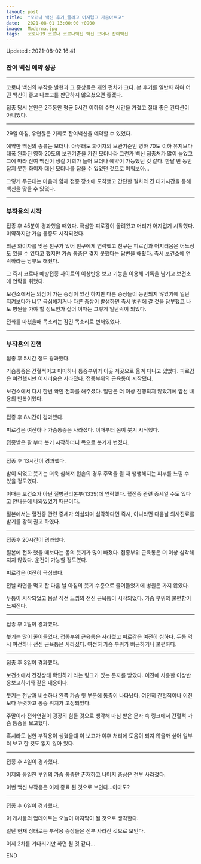 ```yaml
---
layout: post
title:  "모더나 백신 후기_졸리고 어지럽고 가슴아프고"
date:   2021-08-01 13:00:00 +0900
image:  Moderna.jpg
tags:   코로나19 코로나 코로나백신 백신 모더나 잔여백신
---
```


Updated : 2021-08-02 16:41

### 잔여 백신 예약 성공

***

코로나 백신의 부작용 발현과 그 증상들은 개인 편차가 크다. 본 후기를 일반화 하여 어떤 백신이 좋고 나쁘고를 판단하지 않으셨으면 좋겠다.

접종 당시 본인은 2주동안 평균 5시간 이하의 수면 시간을 가졌고 절대 좋은 컨디션이 아니었다.

***

29일 아침, 우연찮은 기회로 잔여백신을 예약할 수 있었다.

예약한 백신의 종류는 모더나. 아무래도 화이자의 보관기준인 영하 70도 이하 유지보다 대폭 완화된 영하 20도의 보관기준을 가진 모더나라 그런가 백신 접종처가 많이 늘었고 그에 따라 잔여 백신이 생길 기회가 늘어 모더나 예약이 가능했던 것 같다. 한달 반 동안 잡지 못한 화이자 대신 모더나를 잡을 수 있었던 것으로 미뤄보아...

그렇게 두근대는 마음과 함께 접종 장소에 도착했고 간단한 절차와 긴 대기시간을 통해 백신을 맞을 수 있었다.

***

### 부작용의 시작

접종 후 45분이 경과했을 때였다. 극심한 피로감이 몰려왔고 머리가 어지럽기 시작했다. 미약하지만 가슴 통증도 시작되었다.

최근 화이자를 맞은 친구가 있어 친구에게 연락했고 친구는 피로감과 어지러움은 어느정도 있을 수 있다고 했지만 가슴 통증은 겪지 못했다는 답변을 해줬다. 즉시 보건소에 연락하라는 당부도 해줬다.

그 즉시 코로나 예방접종 사이트의 이상반응 보고 기능을 이용해 기록을 남기고 보건소에 연락을 취했다.

보건소에서는 의심이 가는 증상이 있긴 하지만 다른 증상들이 동반되지 않았기에 일단 지켜보다가 너무 극심해지거나 다른 증상이 발생하면 즉시 병원에 갈 것을 당부했고 나도 병원을 가야 할 정도인가 싶어 이때는 그렇게 일단락이 되었다.

전화를 마쳤을때 목소리는 잠긴 목소리로 변해있었다.

***

### 부작용의 진행

접종 후 5시간 정도 경과했다.

가슴통증은 간헐적이고 미미하나 통증부위가 이곳 저곳으로 옮겨 다니고 있었다. 피로감은 여전했지만 어지러움은 사라졌다. 접종부위의 근육통이 시작됐다.

보건소에서 다시 한번 확인 전화를 해주셨다. 일단은 더 이상 진행되지 않았기에 앞선 내용의 반복이었다.

***

접종 후 8시간이 경과했다. 

피로감은 여전하나 가슴통증은 사라졌다. 이때부터 몸이 붓기 시작했다.

접종받은 팔 부터 붓기 시작하더니 목으로 붓기가 번졌다.

***

접종 후 13시간이 경과했다.

밤이 되었고 붓기는 더욱 심해져 왼손의 경우 주먹을 쥘 때 팽팽해지는 피부를 느낄 수 있을 정도였다.

이때는 보건소가 아닌 질병관리본부(1339)에 연락했다. 혈전증 관련 증세일 수도 있다고 안내문에 나와있었기 때문이다.

질본에서는 혈전증 관련 증세가 의심되며 심각하다면 즉시, 아니라면 다음날 의사진료를 받기를 강력 권고 하였다.

***

접종후 20시간이 경과했다.

질본에 전화 했을 때보다는 몸의 붓기가 많이 빠졌다. 접종부위 근육통은 더 이상 심각해지지 않았다. 운전이 가능할 정도였다.

피로감은 여전히 극심했다. 

전날 라면을 먹고 잔 다음 날 아침의 붓기 수준으로 줄어들었기에 병원은 가지 않았다.

두통이 시작되었고 몸살 직전 느낌의 전신 근육통이 시작되었다. 가슴 부위의 불편함이 느껴진다.

***

접종 후 2일이 경과했다.

붓기는 많이 줄어들었다. 접종부위 근육통은 사라졌고 피로감은 여전히 심하다. 두통 역시 여전하나 전신 근육통은 사라졌다. 여전히 가슴 부위가 뻐근하거나 불편하다.

***

접종 후 3일이 경과했다.

보건소에서 건강상태 확인하기 라는 링크가 있는 문자를 받았다. 이전에 사용한 이상반응보고하기와 같은 내용이다.

붓기는 전날과 비슷하나 왼쪽 가슴 윗 부분에 통증이 나타났다. 여전히 간헐적이나 이전보다 뚜렷하고 통증 위치가 고정되었다.

주말이라 전화연결이 굉장히 힘들 것으로 생각해 마침 받은 문자 속 링크에서 간헐적 가슴 통증을 보고했다. 

혹시라도 심한 부작용이 생겼을떄 이 보고가 이후 처리에 도움이 되지 않을까 싶어 일부러 보고 한 것도 없지 않아 있다.

***

접종 후 4일이 경과했다.

어제와 동일한 부위의 가슴 통증만 존재하고 나머지 증상은 전부 사라졌다.

이번 백신 부작용은 이제 종료 된 것으로 보인다...아마도?

***

접종 후 6일이 경과했다.

이 게시물의 업데이트는 오늘이 마지막이 될 것으로 생각한다.

일단 현재 상태로는 부작용 증상들은 전부 사라진 것으로 보인다.

이제 2차를 기다리기만 하면 될 것 같다...

END



